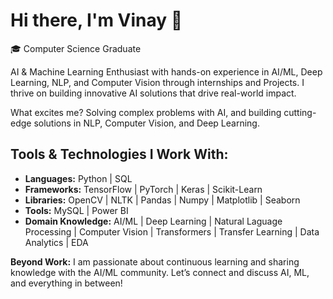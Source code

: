 # Hi there, I'm Vinay 👋
🎓 Computer Science Graduate

AI & Machine Learning Enthusiast with hands-on experience in AI/ML, Deep Learning, NLP, and Computer Vision through internships and Projects.
I thrive on building innovative AI solutions that drive real-world impact.

What excites me? Solving complex problems with AI, and building cutting-edge solutions in NLP, Computer Vision, and Deep Learning.

## Tools & Technologies I Work With:

- **Languages:** Python | SQL
- **Frameworks:** TensorFlow | PyTorch | Keras | Scikit-Learn
- **Libraries:** OpenCV | NLTK | Pandas | Numpy | Matplotlib | Seaborn
- **Tools:** MySQL | Power BI
- **Domain Knowledge:** AI/ML | Deep Learning | Natural Laguage Processing | Computer Vision | Transformers | Transfer Learning | Data Analytics | EDA

**Beyond Work:** I am passionate about continuous learning and sharing knowledge with the AI/ML community. Let’s connect and discuss AI, ML, and everything in between!
